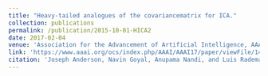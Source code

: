```yaml
---
title: "Heavy-tailed analogues of the covariancematrix for ICA."
collection: publications
permalink: /publication/2015-10-01-HICA2
date: 2017-02-04
venue: 'Association for the Advancement of Artificial Intelligence, AAAI'
link: 'https://www.aaai.org/ocs/index.php/AAAI/AAAI17/paper/viewFile/14756/14326'
citation: 'Joseph Anderson, Navin Goyal, Anupama Nandi, and Luis Rademacher. &quot; Heavy-tailed analogues of the covariance matrix for ICA. &quot; <i>Association for the Advancement of Artificial Intelligence, AAAI</i> 2017 https://www.aaai.org/ocs/index.php/AAAI/AAAI17/paper/viewFile/14756/14326'
---
```

